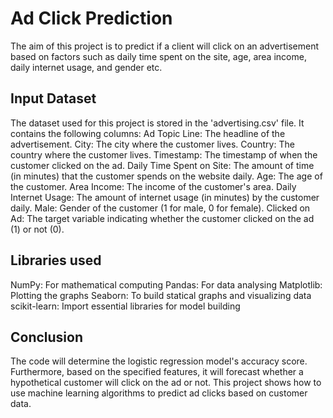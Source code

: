 # Ad Click Prediction 

The aim of this project is to predict if a client will click on an advertisement based on factors
such as daily time spent on the site, age, area income, daily internet usage, and gender etc.

## Input Dataset

The dataset used for this project is stored in the 'advertising.csv' file. It contains the following columns:
Ad Topic Line: The headline of the advertisement.
City: The city where the customer lives.
Country: The country where the customer lives.
Timestamp: The timestamp of when the customer clicked on the ad.
Daily Time Spent on Site: The amount of time (in minutes) that the customer spends on the website daily.
Age: The age of the customer.
Area Income: The income of the customer's area.
Daily Internet Usage: The amount of internet usage (in minutes) by the customer daily.
Male: Gender of the customer (1 for male, 0 for female).
Clicked on Ad: The target variable indicating whether the customer clicked on the ad (1) or not (0).

## Libraries used 

NumPy: For mathematical computing
Pandas: For data analysing
Matplotlib: Plotting the graphs
Seaborn: To build statical graphs and visualizing data
scikit-learn: Import essential libraries for model building

## Conclusion

The code will determine the logistic regression model's accuracy score. Furthermore, based on the specified features,
it will forecast whether a hypothetical customer will click on the ad or not.
This project shows how to use machine learning algorithms to predict ad clicks based on customer data. 
